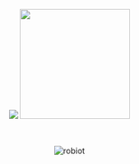 <p align="center">
  <img src="https://github-readme-stats.vercel.app/api?username=robiot&hide_border=true&theme=onedark" />
  <img src="https://github-readme-stats.vercel.app/api/top-langs/?username=robiot&layout=compact&hide_border=true&card_width=250&theme=onedark&langs_count=6" height="195rem" />
</p>

<br />

<p align="center">
  <img src="https://komarev.com/ghpvc/?username=robiot&label=Profile%20views&color=0e75b6&style=flat" alt="robiot" />
</p>
